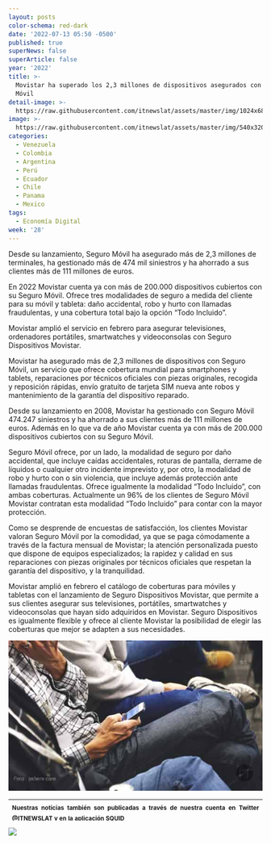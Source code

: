 ```yaml
---
layout: posts
color-schema: red-dark
date: '2022-07-13 05:50 -0500'
published: true
superNews: false
superArticle: false
year: '2022'
title: >-
  Movistar ha superado los 2,3 millones de dispositivos asegurados con Seguro
  Móvil
detail-image: >-
  https://raw.githubusercontent.com/itnewslat/assets/master/img/1024x680/Celular-en-Mano-g.jpg
image: >-
  https://raw.githubusercontent.com/itnewslat/assets/master/img/540x320/Celular-en-Mano-p.jpg
categories:
  - Venezuela
  - Colombia
  - Argentina
  - Perú
  - Ecuador
  - Chile
  - Panama
  - Mexico
tags:
  - Economía Digital
week: '28'
---
```

Desde su lanzamiento, Seguro Móvil ha asegurado más de 2,3 millones de terminales, ha gestionado más de 474 mil siniestros y ha ahorrado a sus clientes más de 111 millones de euros.

En 2022 Movistar cuenta ya con más de 200.000 dispositivos cubiertos con su Seguro Móvil.
Ofrece tres modalidades de seguro a medida del cliente para su móvil y tableta: daño accidental, robo y hurto con llamadas fraudulentas, y una cobertura total bajo la opción “Todo Incluido”.

Movistar amplió el servicio en febrero para asegurar televisiones, ordenadores portátiles, smartwatches y videoconsolas con Seguro Dispositivos Movistar.
 
Movistar ha asegurado más de 2,3 millones de dispositivos con Seguro Móvil, un servicio que ofrece cobertura mundial para smartphones y tablets, reparaciones por técnicos oficiales con piezas originales, recogida y reposición rápidas, envío gratuito de tarjeta SIM nueva ante robos y mantenimiento de la garantía del dispositivo reparado.
 
Desde su lanzamiento en 2008, Movistar ha gestionado con Seguro Móvil 474.247 siniestros y ha ahorrado a sus clientes más de 111 millones de euros. Además en lo que va de año Movistar cuenta ya con más de 200.000 dispositivos cubiertos con su Seguro Móvil.
 
Seguro Móvil ofrece, por un lado, la modalidad de seguro por daño accidental, que incluye caídas accidentales, roturas de pantalla, derrame de líquidos o cualquier otro incidente imprevisto y, por otro, la modalidad de robo y hurto con o sin violencia, que incluye además protección ante llamadas fraudulentas. Ofrece igualmente la modalidad “Todo Incluido”, con ambas coberturas. Actualmente un 96% de los clientes de Seguro Móvil Movistar contratan esta modalidad “Todo Incluido” para contar con la mayor protección.
 
Como se desprende de encuestas de satisfacción, los clientes Movistar valoran Seguro Móvil por la comodidad, ya que se paga cómodamente a través de la factura mensual de Movistar; la atención personalizada puesto que dispone de equipos especializados; la rapidez y calidad en sus reparaciones con piezas originales por técnicos oficiales que respetan la garantía del dispositivo, y la tranquilidad.
 
Movistar amplió en febrero el catálogo de coberturas para móviles y tabletas con el lanzamiento de Seguro Dispositivos Movistar, que permite a sus clientes asegurar sus televisiones, portátiles, smartwatches y videoconsolas que hayan sido adquiridos en Movistar. Seguro Dispositivos es igualmente flexible y ofrece al cliente Movistar la posibilidad de elegir las coberturas que mejor se adapten a sus necesidades.

![](https://raw.githubusercontent.com/itnewslat/assets/master/img/540x320/Celular-en-Mano-p.jpg)

<table style="height: 42px;" width="569">
<tbody>
<tr>
<td style="text-align: justify;"><sub><strong>Nuestras noticias también son publicadas a través de nuestra cuenta en Twitter <a href="https://twitter.com/itnewslat?lang=es">@ITNEWSLAT</a> y en la aplicación <a href="https://squidapp.co/en/">SQUID</a></strong></sub></td>
</tr>
</tbody>
</table>

<img src="https://tracker.metricool.com/c3po.jpg?hash=56f88a41e39ab42c063cc51676587a04"/>